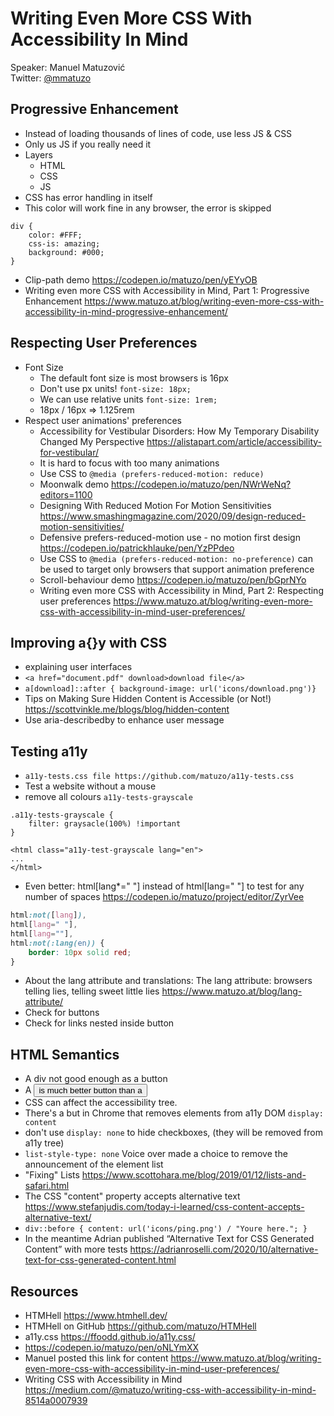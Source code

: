 # Writing Even More CSS With Accessibility In Mind 
Speaker: Manuel Matuzović   
Twitter: [@mmatuzo](https://twitter.com/mmatuzo)  

## Progressive Enhancement
- Instead of loading thousands of lines of code, use less JS & CSS
- Only us JS if you really need it
- Layers
    - HTML
    - CSS
    - JS
- CSS has error handling in itself
- This color will work fine in any browser, the error is skipped
```
div {
    color: #FFF;
    css-is: amazing;
    background: #000;
}
```
- Clip-path demo https://codepen.io/matuzo/pen/yEYyOB
- Writing even more CSS with Accessibility in Mind, Part 1: Progressive Enhancement https://www.matuzo.at/blog/writing-even-more-css-with-accessibility-in-mind-progressive-enhancement/

## Respecting User Preferences
- Font Size
    - The default font size is most browsers is 16px
    - Don't use px units! `font-size: 18px;`
    - We can use relative units `font-size: 1rem;`
    - 18px / 16px => 1.125rem
- Respect user animations' preferences
    - Accessibility for Vestibular Disorders: How My Temporary Disability Changed My Perspective https://alistapart.com/article/accessibility-for-vestibular/
    - It is hard to focus with too many animations
    - Use CSS to `@media (prefers-reduced-motion: reduce)`
    - Moonwalk demo https://codepen.io/matuzo/pen/NWrWeNq?editors=1100
    - Designing With Reduced Motion For Motion Sensitivities https://www.smashingmagazine.com/2020/09/design-reduced-motion-sensitivities/
    - Defensive prefers-reduced-motion use - no motion first design https://codepen.io/patrickhlauke/pen/YzPPdeo
    - Use CSS to `@media (prefers-reduced-motion: no-preference)` can be used to target only browsers that support animation preference
    - Scroll-behaviour demo https://codepen.io/matuzo/pen/bGprNYo
    - Writing even more CSS with Accessibility in Mind, Part 2: Respecting user preferences https://www.matuzo.at/blog/writing-even-more-css-with-accessibility-in-mind-user-preferences/

## Improving a{}y with CSS
- explaining user interfaces
- `<a href="document.pdf" download>download file</a>`
- `a[download]::after { background-image: url('icons/download.png')}`
- Tips on Making Sure Hidden Content is Accessible (or Not!) https://scottvinkle.me/blogs/blog/hidden-content
- Use aria-describedby to enhance user message

## Testing  a11y
- `a11y-tests.css file https://github.com/matuzo/a11y-tests.css`
- Test a website without a mouse
- remove all colours `a11y-tests-grayscale`
```
.a11y-tests-grayscale {
    filter: graysacle(100%) !important
}

<html class="a11y-test-grayscale lang="en">
...
</html>
```
- Even better: html[lang*=" "] instead of html[lang=" "] to test for any number of spaces https://codepen.io/matuzo/project/editor/ZyrVee

```css
html:not([lang]),
html[lang=" "],
html[lang=""],
html:not(:lang(en)) {
    border: 10px solid red;
}
```
- About the lang attribute and translations: The lang attribute: browsers telling lies, telling sweet little lies https://www.matuzo.at/blog/lang-attribute/
- Check for buttons
- Check for links nested inside button

## HTML Semantics
- A div not good enough as a button
- A <button> is much better button than a <div>
- CSS can affect the accessibility tree. 
- There's a but in Chrome that removes elements from a11y DOM `display: content`
- don't use `display: none` to hide checkboxes, (they will be removed from a11y tree)
- `list-style-type: none`  Voice over made a choice to remove the announcement of the element list
- "Fixing" Lists https://www.scottohara.me/blog/2019/01/12/lists-and-safari.html
- The CSS "content" property accepts alternative text https://www.stefanjudis.com/today-i-learned/css-content-accepts-alternative-text/
- `div::before { content: url('icons/ping.png') / "Youre here."; }`
- In the meantime Adrian published “Alternative Text for CSS Generated Content” with more tests https://adrianroselli.com/2020/10/alternative-text-for-css-generated-content.html

## Resources
- HTMHell https://www.htmhell.dev/
- HTMHell on GitHub https://github.com/matuzo/HTMHell
- a11y.css https://ffoodd.github.io/a11y.css/
- https://codepen.io/matuzo/pen/oNLYmXX
- Manuel posted this link for content https://www.matuzo.at/blog/writing-even-more-css-with-accessibility-in-mind-user-preferences/
- Writing CSS with Accessibility in Mind https://medium.com/@matuzo/writing-css-with-accessibility-in-mind-8514a0007939
